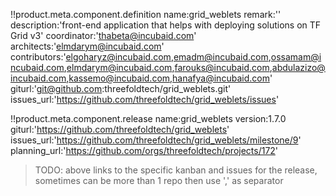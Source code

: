 
!!product.meta.component.definition name:grid_weblets
 remark:''
 description:'front-end application that helps with deploying solutions on TF Grid v3'
 coordinator:'thabeta@incubaid.com'
 architects:'elmdarym@incubaid.com'
 contributors:'elgoharyz@incubaid.com,emadm@incubaid.com,ossamam@incubaid.com,elmdarym@incubaid.com,farouks@incubaid.com,abdulazizo@incubaid.com,kassemo@incubaid.com,hanafya@incubaid.com'
 giturl:'git@github.com:threefoldtech/grid_weblets.git'
 issues_url:'https://github.com/threefoldtech/grid_weblets/issues'

!!product.meta.component.release name:grid_weblets
    version:1.7.0
 giturl:'https://github.com/threefoldtech/grid_weblets'
 issues_url:'https://github.com/threefoldtech/grid_weblets/milestone/9'
 planning_url:'https://github.com/orgs/threefoldtech/projects/172'

> TODO: above links to the specific kanban and issues for the release, sometimes can be more than 1 repo then use ',' as separator
